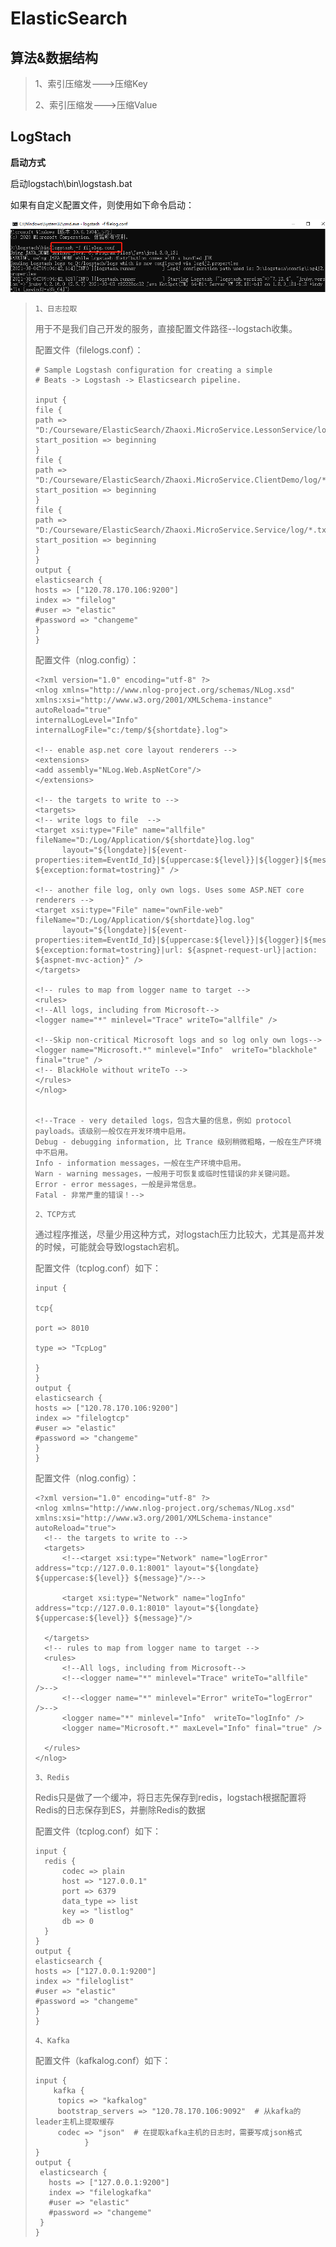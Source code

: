 # ElasticSearch

## 算法&数据结构

>1、索引压缩发--->压缩Key
>
>2、索引压缩发--->压缩Value

## LogStach

**启动方式**

启动logstach\bin\logstash.bat

如果有自定义配置文件，则使用如下命令启动：

![image-20210804090511676](images/image-20210804090511676.png)

>`1、日志拉取`
>
>用于不是我们自己开发的服务，直接配置文件路径--logstach收集。
>
>配置文件（filelogs.conf）：
>
>```shell
># Sample Logstash configuration for creating a simple
># Beats -> Logstash -> Elasticsearch pipeline.
>
>input {
>file {
>path => "D:/Courseware/ElasticSearch/Zhaoxi.MicroService.LessonService/log/*.txt"
>start_position => beginning
>}
>file {
>path => "D:/Courseware/ElasticSearch/Zhaoxi.MicroService.ClientDemo/log/*.txt"
>start_position => beginning
>}
>file {
>path => "D:/Courseware/ElasticSearch/Zhaoxi.MicroService.Service/log/*.txt"
>start_position => beginning
>}
>}
>output {
>elasticsearch {
>hosts => ["120.78.170.106:9200"]
>index => "filelog"
>#user => "elastic"
>#password => "changeme"
>}
>}
>```
>
>配置文件（nlog.config）：
>
>```shell
><?xml version="1.0" encoding="utf-8" ?>
><nlog xmlns="http://www.nlog-project.org/schemas/NLog.xsd"
> xmlns:xsi="http://www.w3.org/2001/XMLSchema-instance"
> autoReload="true"
> internalLogLevel="Info"
> internalLogFile="c:/temp/${shortdate}.log">
>
><!-- enable asp.net core layout renderers -->
><extensions>
><add assembly="NLog.Web.AspNetCore"/>
></extensions>
>
><!-- the targets to write to -->
><targets>
><!-- write logs to file  -->
><target xsi:type="File" name="allfile" fileName="D:/Log/Application/${shortdate}log.log"
>       layout="${longdate}|${event-properties:item=EventId_Id}|${uppercase:${level}}|${logger}|${message} ${exception:format=tostring}" />
>
><!-- another file log, only own logs. Uses some ASP.NET core renderers -->
><target xsi:type="File" name="ownFile-web" fileName="D:/Log/Application/${shortdate}log.log"
>       layout="${longdate}|${event-properties:item=EventId_Id}|${uppercase:${level}}|${logger}|${message} ${exception:format=tostring}|url: ${aspnet-request-url}|action: ${aspnet-mvc-action}" />
></targets>
>
><!-- rules to map from logger name to target -->
><rules>
><!--All logs, including from Microsoft-->
><logger name="*" minlevel="Trace" writeTo="allfile" />
>
><!--Skip non-critical Microsoft logs and so log only own logs-->
><logger name="Microsoft.*" minlevel="Info"  writeTo="blackhole" final="true" />
><!-- BlackHole without writeTo -->
></rules>
></nlog>
>
>
><!--Trace - very detailed logs，包含大量的信息，例如 protocol payloads。该级别一般仅在开发环境中启用。
>Debug - debugging information, 比 Trance 级别稍微粗略，一般在生产环境中不启用。
>Info - information messages，一般在生产环境中启用。
>Warn - warning messages，一般用于可恢复或临时性错误的非关键问题。
>Error - error messages，一般是异常信息。
>Fatal - 非常严重的错误！-->
>```
>
>`2、TCP方式`
>
>通过程序推送，尽量少用这种方式，对logstach压力比较大，尤其是高并发的时候，可能就会导致logstach宕机。
>
>配置文件（tcplog.conf）如下：
>
>```shell
>input {
>
>tcp{
>
>port => 8010
>
>type => "TcpLog"
>
>}
>}
>output {
>elasticsearch {
>hosts => ["120.78.170.106:9200"]
>index => "filelogtcp"
>#user => "elastic"
>#password => "changeme"
>}
>}
>```
>
>配置文件（nlog.config）：
>
>```shell
><?xml version="1.0" encoding="utf-8" ?>
><nlog xmlns="http://www.nlog-project.org/schemas/NLog.xsd"
>xmlns:xsi="http://www.w3.org/2001/XMLSchema-instance"
>autoReload="true">
>	<!-- the targets to write to -->
>	<targets>
>		<!--<target xsi:type="Network" name="logError"  address="tcp://127.0.0.1:8001" layout="${longdate} ${uppercase:${level}} ${message}"/>-->
>
>		<target xsi:type="Network" name="logInfo" address="tcp://127.0.0.1:8010" layout="${longdate} ${uppercase:${level}} ${message}"/>
>
>	</targets>
>	<!-- rules to map from logger name to target -->
>	<rules>
>		<!--All logs, including from Microsoft-->
>		<!--<logger name="*" minlevel="Trace" writeTo="allfile" />-->
>		<!--<logger name="*" minlevel="Error" writeTo="logError" />-->
>		<logger name="*" minlevel="Info"  writeTo="logInfo" />
>		<logger name="Microsoft.*" maxLevel="Info" final="true" />
>
>	</rules>
></nlog>
>```
>
>`3、Redis`
>
>Redis只是做了一个缓冲，将日志先保存到redis，logstach根据配置将Redis的日志保存到ES，并删除Redis的数据
>
>配置文件（tcplog.conf）如下：
>
>```shell
>input {
>	redis {
>		codec => plain
>		host => "127.0.0.1"
>		port => 6379
>		data_type => list
>		key => "listlog"
>		db => 0
>	}
>}
>output {
>elasticsearch {
>hosts => ["127.0.0.1:9200"]
>index => "fileloglist"
>#user => "elastic"
>#password => "changeme"
>}
>}
>```
>
>`4、Kafka`
>
>配置文件（kafkalog.conf）如下：
>
>```shell
>input {
>     kafka {
>      topics => "kafkalog"
>      bootstrap_servers => "120.78.170.106:9092"  # 从kafka的leader主机上提取缓存
>      codec => "json"  # 在提取kafka主机的日志时，需要写成json格式
>            }
>}
>output {
>  elasticsearch {
>    hosts => ["127.0.0.1:9200"]
>    index => "filelogkafka"
>    #user => "elastic"
>    #password => "changeme"
>  }
>}
>```
>
>

